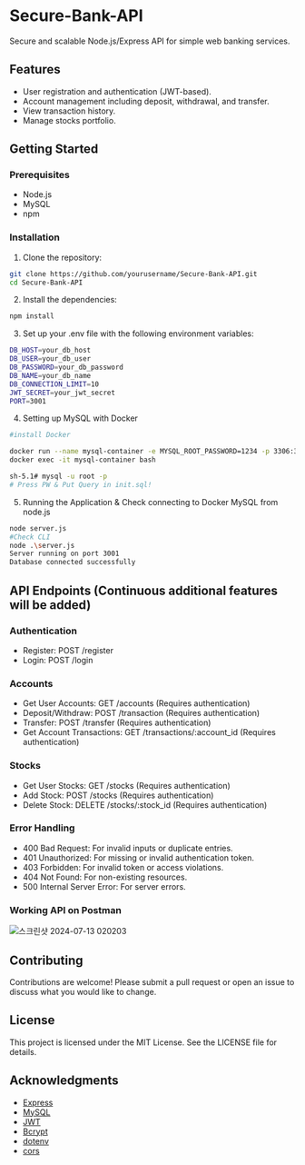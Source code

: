 # Secure-Bank-API

Secure and scalable Node.js/Express API for simple web banking services.

## Features

- User registration and authentication (JWT-based).
- Account management including deposit, withdrawal, and transfer.
- View transaction history.
- Manage stocks portfolio.

## Getting Started

### Prerequisites

- Node.js
- MySQL
- npm

### Installation

1. Clone the repository:

```bash
git clone https://github.com/yourusername/Secure-Bank-API.git
cd Secure-Bank-API
```

2. Install the dependencies:

```bash
npm install
```


3. Set up your .env file with the following environment variables:
```bash
DB_HOST=your_db_host
DB_USER=your_db_user
DB_PASSWORD=your_db_password
DB_NAME=your_db_name
DB_CONNECTION_LIMIT=10
JWT_SECRET=your_jwt_secret
PORT=3001
```

4. Setting up MySQL with Docker
```bash
#install Docker

docker run --name mysql-container -e MYSQL_ROOT_PASSWORD=1234 -p 3306:3306  -d mysql:latest
docker exec -it mysql-container bash

sh-5.1# mysql -u root -p
# Press PW & Put Query in init.sql!
```

5. Running the Application & Check connecting to Docker MySQL from node.js
```bash
node server.js
#Check CLI
node .\server.js
Server running on port 3001
Database connected successfully
```

## API Endpoints (Continuous additional features will be added)

### Authentication
- Register: POST /register
- Login: POST /login
### Accounts
- Get User Accounts: GET /accounts (Requires authentication)
- Deposit/Withdraw: POST /transaction (Requires authentication)
- Transfer: POST /transfer (Requires authentication)
- Get Account Transactions: GET /transactions/:account_id (Requires authentication)
### Stocks
- Get User Stocks: GET /stocks (Requires authentication)
- Add Stock: POST /stocks (Requires authentication)
- Delete Stock: DELETE /stocks/:stock_id (Requires authentication)
### Error Handling
- 400 Bad Request: For invalid inputs or duplicate entries.
- 401 Unauthorized: For missing or invalid authentication token.
- 403 Forbidden: For invalid token or access violations.
- 404 Not Found: For non-existing resources.
- 500 Internal Server Error: For server errors.

### Working API on Postman 

![스크린샷 2024-07-13 020203](https://github.com/user-attachments/assets/c865f1b5-9d10-465e-a6d3-26e32e274fc6)

## Contributing

Contributions are welcome! Please submit a pull request or open an issue to discuss what you would like to change.

## License

This project is licensed under the MIT License. See the LICENSE file for details.

## Acknowledgments

- [Express](https://expressjs.com/)
- [MySQL](https://www.mysql.com/)
- [JWT](https://jwt.io/)
- [Bcrypt](https://www.npmjs.com/package/bcrypt)
- [dotenv](https://www.npmjs.com/package/dotenv)
- [cors](https://www.npmjs.com/package/cors)
